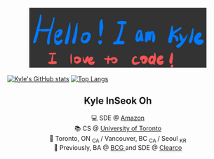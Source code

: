 <p align="center"><a href="https://kyleisoh.com"><img width="80%" alt="Welcome to my Github." src="./assets/ko-readme-header.png" /></a></p>

[![Kyle's GitHub stats](https://github-readme-stats.vercel.app/api?username=kyleisoh&theme=algolia&show_icons=true&count_private=true)](https://github.com/kyleisoh/github-readme-stats) [![Top Langs](https://github-readme-stats.vercel.app/api/top-langs/?username=kyleisoh&theme=algolia&show_icons=true&count_private=true&layout=compact)](https://github.com/anuraghazra/github-readme-stats)

<h2 align="center"> Kyle InSeok Oh </h2>

<div align="center">💻 SDE @ <a href="https://amazon.ca/"> Amazon </a></div>
<div align="center">📚 CS @ <a href="https://web.cs.toronto.edu/"> University of Toronto </a></div>
<div align="center">📍 Toronto, ON <sub> CA </sub> / Vancouver, BC <sub> CA </sub> / Seoul <sub> KR </sub> </a></div>
<div align="center"> 💼 Previously, BA @ <a href="https://www.bcg.com/"> BCG </a> and SDE @ <a href="https://clear.co/"> Clearco </a></div>
